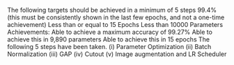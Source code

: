 The following targets should be achieved in a minimum of 5 steps
99.4% (this must be consistently shown in the last few epochs, and not a one-time achievement)
Less than or equal to 15 Epochs
Less than 10000 Parameters
Achievements:
Able to achieve a maximum accuracy of 99.27%
Able to achieve this in 9,890 parameters
Able to achieve this in 15 epochs
The following 5 steps have been taken.
(i) Parameter Optimization
(ii) Batch Normalization
(iii) GAP
(iv) Cutout
(v) Image augmentation and LR Scheduler
